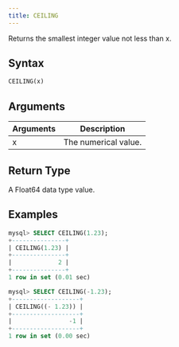 ```yaml
---
title: CEILING
---
```


Returns the smallest integer value not less than x.

## Syntax

```sql
CEILING(x)
```

## Arguments

| Arguments   | Description |
| ----------- | ----------- |
| x | The numerical value. |

## Return Type

A Float64 data type value.


## Examples

```sql
mysql> SELECT CEILING(1.23);
+---------------+
| CEILING(1.23) |
+---------------+
|             2 |
+---------------+
1 row in set (0.01 sec)

mysql> SELECT CEILING(-1.23);
+-------------------+
| CEILING((- 1.23)) |
+-------------------+
|                -1 |
+-------------------+
1 row in set (0.00 sec)
```
